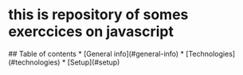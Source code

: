 <h1>this is repository of somes exerccices on javascript</h1>
## Table of contents
* [General info](#general-info)
* [Technologies](#technologies)
* [Setup](#setup)